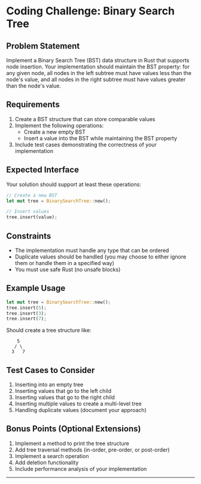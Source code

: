 # Coding Challenge: Binary Search Tree

## Problem Statement

Implement a Binary Search Tree (BST) data structure in Rust that supports node insertion. Your implementation should maintain the BST property: for any given node, all nodes in the left subtree must have values less than the node's value, and all nodes in the right subtree must have values greater than the node's value.

## Requirements

1. Create a BST structure that can store comparable values
2. Implement the following operations:
   - Create a new empty BST
   - Insert a value into the BST while maintaining the BST property
3. Include test cases demonstrating the correctness of your implementation

## Expected Interface

Your solution should support at least these operations:

```rust
// Create a new BST
let mut tree = BinarySearchTree::new();

// Insert values
tree.insert(value);
```

## Constraints

- The implementation must handle any type that can be ordered
- Duplicate values should be handled (you may choose to either ignore them or handle them in a specified way)
- You must use safe Rust (no unsafe blocks)

## Example Usage

```rust
let mut tree = BinarySearchTree::new();
tree.insert(5);
tree.insert(3);
tree.insert(7);
```

Should create a tree structure like:

```
    5
   / \
  3   7
```

## Test Cases to Consider

1. Inserting into an empty tree
2. Inserting values that go to the left child
3. Inserting values that go to the right child
4. Inserting multiple values to create a multi-level tree
5. Handling duplicate values (document your approach)

## Bonus Points (Optional Extensions)

1. Implement a method to print the tree structure
2. Add tree traversal methods (in-order, pre-order, or post-order)
3. Implement a search operation
4. Add deletion functionality
5. Include performance analysis of your implementation
---
